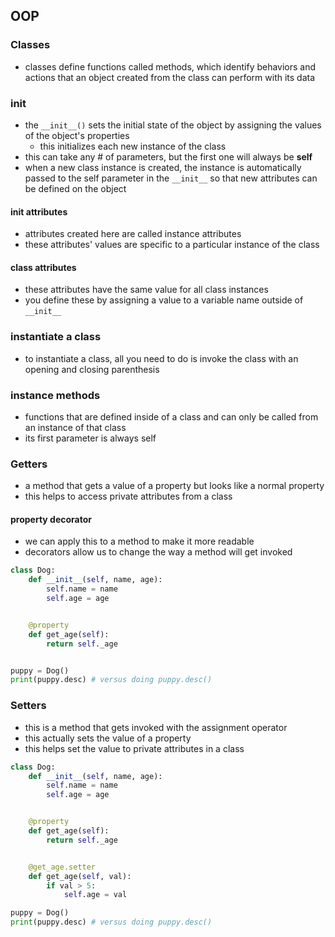 ## OOP

### Classes
- classes define functions called methods, which identify behaviors and actions that an object created from the class can perform with its data

### __init__
- the ```__init__()``` sets the initial state of the object by assigning the values of the object's properties
    - this initializes each new instance of the class
- this can take any # of parameters, but the first one will always be **self**
- when a new class instance is created, the instance is automatically passed to the self parameter in the `__init__` so that new attributes can be defined on the object

#### __init__ attributes
- attributes created here are called instance attributes
- these attributes' values are specific to a particular instance of the class

#### class attributes
- these attributes have the same value for all class instances
- you define these by assigning a value to a variable name outside of `__init__`

### instantiate a class
- to instantiate a class, all you need to do is invoke the class with an opening and closing parenthesis

### instance methods
- functions that are defined inside of a class and can only be called from an instance of that class
- its first parameter is always self

### Getters
- a method that gets a value of a property but looks like a normal property
- this helps to access private attributes from a class

#### property decorator
- we can apply this to a method to make it more readable
- decorators allow us to change the way a method will get invoked


```python
class Dog:
    def __init__(self, name, age):
        self.name = name
        self.age = age


    @property
    def get_age(self):
        return self._age


puppy = Dog()
print(puppy.desc) # versus doing puppy.desc()
```

### Setters
- this is a method that gets invoked with the assignment operator
- this actually sets the value of a property
- this helps set the value to private attributes in a class


```python
class Dog:
    def __init__(self, name, age):
        self.name = name
        self.age = age


    @property
    def get_age(self):
        return self._age


    @get_age.setter
    def get_age(self, val):
        if val > 5:
            self.age = val

puppy = Dog()
print(puppy.desc) # versus doing puppy.desc()
```
